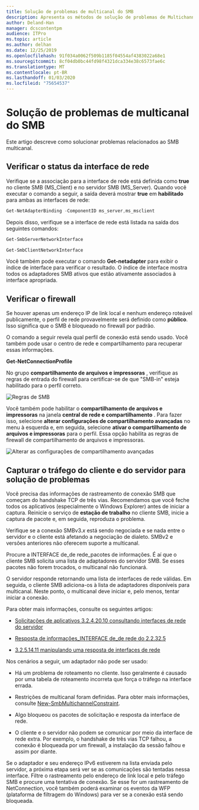 ```yaml
---
title: Solução de problemas de multicanal do SMB
description: Apresenta os métodos de solução de problemas de Multichannel do SMB.
author: Deland-Han
manager: dcscontentpm
audience: ITPro
ms.topic: article
ms.author: delhan
ms.date: 12/25/2019
ms.openlocfilehash: 91f034a0062f509b1185f04554af4383022a68e1
ms.sourcegitcommit: 8cf04db0bc44fd98f4321dca334e38c6573fae6c
ms.translationtype: MT
ms.contentlocale: pt-BR
ms.lasthandoff: 01/03/2020
ms.locfileid: "75654537"
---
```

# <a name="smb-multichannel-troubleshooting"></a>Solução de problemas de multicanal do SMB

Este artigo descreve como solucionar problemas relacionados ao SMB multicanal.

## <a name="check-the-network-interface-status"></a>Verificar o status da interface de rede

Verifique se a associação para a interface de rede está definida como **true** no cliente SMB (MS\_Client) e no servidor SMB (MS\_Server). Quando você executar o comando a seguir, a saída deverá mostrar **true** em **habilitado** para ambas as interfaces de rede:

```PowerShell
Get-NetAdapterBinding -ComponentID ms_server,ms_msclient
```

Depois disso, verifique se a interface de rede está listada na saída dos seguintes comandos:

```PowerShell
Get-SmbServerNetworkInterface
```

```PowerShell
Get-SmbClientNetworkInterface
```

Você também pode executar o comando **Get-netadapter** para exibir o índice de interface para verificar o resultado. O índice de interface mostra todos os adaptadores SMB ativos que estão ativamente associados à interface apropriada.

## <a name="check-the-firewall"></a>Verificar o firewall

Se houver apenas um endereço IP de link local e nenhum endereço roteável publicamente, o perfil de rede provavelmente será definido como **público**. Isso significa que o SMB é bloqueado no firewall por padrão.

O comando a seguir revela qual perfil de conexão está sendo usado. Você também pode usar o centro de rede e compartilhamento para recuperar essas informações.

**Get-NetConnectionProfile**

No grupo **compartilhamento de arquivos e impressoras** , verifique as regras de entrada do firewall para certificar-se de que "SMB-in" esteja habilitado para o perfil correto.

![Regras de SMB](media/smb-multichannel-troubleshooting-1.png)

Você também pode habilitar o **compartilhamento de arquivos e impressoras** na janela **central de rede e compartilhamento** . Para fazer isso, selecione **alterar configurações de compartilhamento avançadas** no menu à esquerda e, em seguida, selecione **ativar o compartilhamento de arquivos e impressoras** para o perfil. Essa opção habilita as regras de firewall de compartilhamento de arquivos e impressoras.

![Alterar as configurações de compartilhamento avançadas](media/smb-multichannel-troubleshooting-2.png)

## <a name="capture-client-and-server-sided-traffic-for-troubleshooting"></a>Capturar o tráfego do cliente e do servidor para solução de problemas

Você precisa das informações de rastreamento de conexão SMB que começam do handshake TCP de três vias. Recomendamos que você feche todos os aplicativos (especialmente o Windows Explorer) antes de iniciar a captura. Reinicie o serviço de **estação de trabalho** no cliente SMB, inicie a captura de pacote e, em seguida, reproduza o problema.

Verifique se a conexão SMBv3.*x* está sendo negociada e se nada entre o servidor e o cliente está afetando a negociação de dialeto. SMBv2 e versões anteriores não oferecem suporte a multicanal.

Procure a INTERFACE de\_de rede\_pacotes de informações. É aí que o cliente SMB solicita uma lista de adaptadores do servidor SMB. Se esses pacotes não forem trocados, o multicanal não funcionará.

O servidor responde retornando uma lista de interfaces de rede válidas. Em seguida, o cliente SMB adiciona-os à lista de adaptadores disponíveis para multicanal. Neste ponto, o multicanal deve iniciar e, pelo menos, tentar iniciar a conexão.

Para obter mais informações, consulte os seguintes artigos:

- [Solicitações de aplicativos 3.2.4.20.10 consultando interfaces de rede do servidor](https://docs.microsoft.com/openspecs/windows_protocols/ms-smb2/147adde4-d936-4597-924a-8caa3429c6b0)

- [Resposta de informações\_INTERFACE de\_de rede do 2.2.32.5](https://docs.microsoft.com/openspecs/windows_protocols/ms-smb2/fcd862d1-1b85-42df-92b1-e103199f531f)

- [3.2.5.14.11 manipulando uma resposta de interfaces de rede](https://docs.microsoft.com/openspecs/windows_protocols/ms-smb2/5459722b-1eaa-4ead-b465-284363264cad)

Nos cenários a seguir, um adaptador não pode ser usado:

- Há um problema de roteamento no cliente. Isso geralmente é causado por uma tabela de roteamento incorreta que força o tráfego na interface errada.

- Restrições de multicanal foram definidas. Para obter mais informações, consulte [New-SmbMultichannelConstraint](https://docs.microsoft.com/powershell/module/smbshare/new-smbmultichannelconstraint).

- Algo bloqueou os pacotes de solicitação e resposta da interface de rede.

- O cliente e o servidor não podem se comunicar por meio da interface de rede extra. Por exemplo, o handshake de três vias TCP falhou, a conexão é bloqueada por um firewall, a instalação da sessão falhou e assim por diante.

Se o adaptador e seu endereço IPv6 estiverem na lista enviada pelo servidor, a próxima etapa será ver se as comunicações são tentadas nessa interface. Filtre o rastreamento pelo endereço de link local e pelo tráfego SMB e procure uma tentativa de conexão. Se esse for um rastreamento de NetConnection, você também poderá examinar os eventos da WFP (plataforma de filtragem do Windows) para ver se a conexão está sendo bloqueada.
